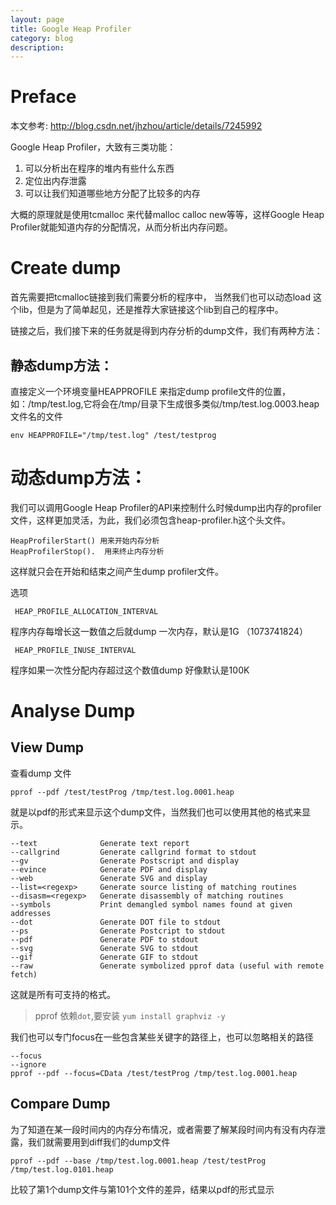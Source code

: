 ```yaml
---
layout: page
title: Google Heap Profiler
category: blog
description: 
---
```

# Preface
本文参考: http://blog.csdn.net/jhzhou/article/details/7245992

Google Heap Profiler，大致有三类功能：

1. 可以分析出在程序的堆内有些什么东西
2. 定位出内存泄露
3. 可以让我们知道哪些地方分配了比较多的内存

大概的原理就是使用tcmalloc 来代替malloc calloc new等等，这样Google Heap Profiler就能知道内存的分配情况，从而分析出内存问题。

# Create dump
首先需要把tcmalloc链接到我们需要分析的程序中， 当然我们也可以动态load 这个lib，但是为了简单起见，还是推荐大家链接这个lib到自己的程序中。

链接之后，我们接下来的任务就是得到内存分析的dump文件，我们有两种方法：

## 静态dump方法：
直接定义一个环境变量HEAPPROFILE 来指定dump profile文件的位置，如：/tmp/test.log,它将会在/tmp/目录下生成很多类似/tmp/test.log.0003.heap文件名的文件

	env HEAPPROFILE="/tmp/test.log" /test/testprog

# 动态dump方法：
我们可以调用Google Heap Profiler的API来控制什么时候dump出内存的profiler文件，这样更加灵活，为此，我们必须包含heap-profiler.h这个头文件。

	HeapProfilerStart() 用来开始内存分析
	HeapProfilerStop().  用来终止内存分析

这样就只会在开始和结束之间产生dump profiler文件。

选项

	 HEAP_PROFILE_ALLOCATION_INTERVAL

程序内存每增长这一数值之后就dump 一次内存，默认是1G （1073741824）

	 HEAP_PROFILE_INUSE_INTERVAL

程序如果一次性分配内存超过这个数值dump 好像默认是100K

# Analyse Dump

## View Dump
查看dump 文件

	pprof --pdf /test/testProg /tmp/test.log.0001.heap

就是以pdf的形式来显示这个dump文件，当然我们也可以使用其他的格式来显示。

	--text              Generate text report
	--callgrind         Generate callgrind format to stdout
	--gv                Generate Postscript and display
	--evince            Generate PDF and display
	--web               Generate SVG and display
	--list=<regexp>     Generate source listing of matching routines
	--disasm=<regexp>   Generate disassembly of matching routines
	--symbols           Print demangled symbol names found at given addresses
	--dot               Generate DOT file to stdout
	--ps                Generate Postcript to stdout
	--pdf               Generate PDF to stdout
	--svg               Generate SVG to stdout
	--gif               Generate GIF to stdout
	--raw               Generate symbolized pprof data (useful with remote fetch)

这就是所有可支持的格式。

> pprof 依赖`dot`,要安装 `yum install graphviz -y`

我们也可以专门focus在一些包含某些关键字的路径上，也可以忽略相关的路径

	--focus
	--ignore
	pprof --pdf --focus=CData /test/testProg /tmp/test.log.0001.heap

## Compare Dump
为了知道在某一段时间内的内存分布情况，或者需要了解某段时间内有没有内存泄露，我们就需要用到diff我们的dump文件

	pprof --pdf --base /tmp/test.log.0001.heap /test/testProg /tmp/test.log.0101.heap

比较了第1个dump文件与第101个文件的差异，结果以pdf的形式显示
